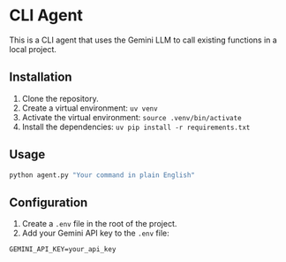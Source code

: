 # CLI Agent

This is a CLI agent that uses the Gemini LLM to call existing functions in a local project.

## Installation

1. Clone the repository.
2. Create a virtual environment: `uv venv`
3. Activate the virtual environment: `source .venv/bin/activate`
4. Install the dependencies: `uv pip install -r requirements.txt`

## Usage

```bash
python agent.py "Your command in plain English"
```

## Configuration

1. Create a `.env` file in the root of the project.
2. Add your Gemini API key to the `.env` file:

```
GEMINI_API_KEY=your_api_key
```
